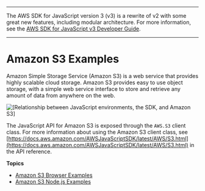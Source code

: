 --------

The AWS SDK for JavaScript version 3 \(v3\) is a rewrite of v2 with some great new features, including modular architecture\. For more information, see the [AWS SDK for JavaScript v3 Developer Guide](https://docs.aws.amazon.com/sdk-for-javascript/v3/developer-guide/welcome.html)\.

--------

# Amazon S3 Examples<a name="s3-examples"></a>

Amazon Simple Storage Service \(Amazon S3\) is a web service that provides highly scalable cloud storage\. Amazon S3 provides easy to use object storage, with a simple web service interface to store and retrieve any amount of data from anywhere on the web\.

![\[Relationship between JavaScript environments, the SDK, and Amazon S3\]](http://docs.aws.amazon.com/sdk-for-javascript/v2/developer-guide/images/code-samples-s3.png)

The JavaScript API for Amazon S3 is exposed through the `AWS.S3` client class\. For more information about using the Amazon S3 client class, see [https://docs.aws.amazon.com/AWSJavaScriptSDK/latest/AWS/S3.html](https://docs.aws.amazon.com/AWSJavaScriptSDK/latest/AWS/S3.html) in the API reference\.

**Topics**
+ [Amazon S3 Browser Examples](s3-browser-examples.md)
+ [Amazon S3 Node\.js Examples](s3-node-examples.md)